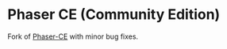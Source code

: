 # Phaser CE (Community Edition)

Fork of [Phaser-CE](https://github.com/photonstorm/phaser-ce) with minor bug fixes.